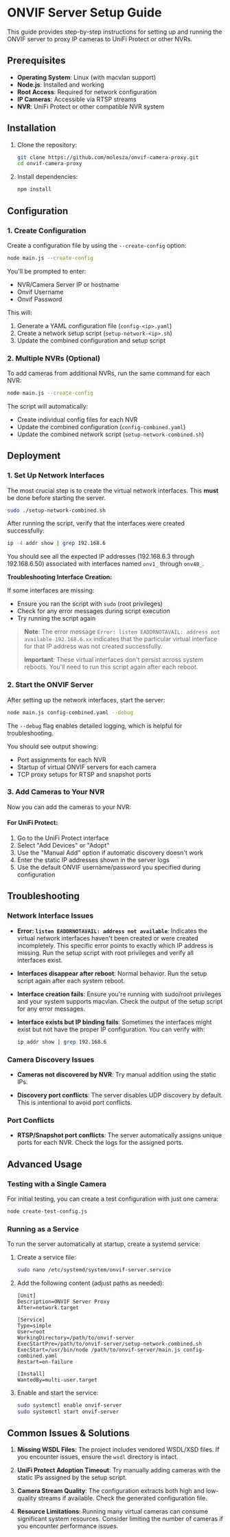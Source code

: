 # ONVIF Server Setup Guide

This guide provides step-by-step instructions for setting up and running the ONVIF server to proxy IP cameras to UniFi Protect or other NVRs.

## Prerequisites

- **Operating System**: Linux (with macvlan support)
- **Node.js**: Installed and working
- **Root Access**: Required for network configuration
- **IP Cameras**: Accessible via RTSP streams
- **NVR**: UniFi Protect or other compatible NVR system

## Installation

1. Clone the repository:
   ```bash
   git clone https://github.com/molesza/onvif-camera-proxy.git
   cd onvif-camera-proxy
   ```

2. Install dependencies:
   ```bash
   npm install
   ```

## Configuration

### 1. Create Configuration

Create a configuration file by using the `--create-config` option:

```bash
node main.js --create-config
```

You'll be prompted to enter:
- NVR/Camera Server IP or hostname
- Onvif Username
- Onvif Password

This will:
1. Generate a YAML configuration file (`config-<ip>.yaml`)
2. Create a network setup script (`setup-network-<ip>.sh`)
3. Update the combined configuration and setup script

### 2. Multiple NVRs (Optional)

To add cameras from additional NVRs, run the same command for each NVR:

```bash
node main.js --create-config
```

The script will automatically:
- Create individual config files for each NVR
- Update the combined configuration (`config-combined.yaml`)
- Update the combined network script (`setup-network-combined.sh`)

## Deployment

### 1. Set Up Network Interfaces

The most crucial step is to create the virtual network interfaces. This **must** be done before starting the server.

```bash
sudo ./setup-network-combined.sh
```

After running the script, verify that the interfaces were created successfully:

```bash
ip -4 addr show | grep 192.168.6
```

You should see all the expected IP addresses (192.168.6.3 through 192.168.6.50) associated with interfaces named `onv1_` through `onv48_`.

**Troubleshooting Interface Creation:**

If some interfaces are missing:
- Ensure you ran the script with `sudo` (root privileges)
- Check for any error messages during script execution
- Try running the script again

> **Note**: The error message `Error: listen EADDRNOTAVAIL: address not available 192.168.6.xx` indicates that the particular virtual interface for that IP address was not created successfully.
> 
> **Important**: These virtual interfaces don't persist across system reboots. You'll need to run this script again after each reboot.

### 2. Start the ONVIF Server

After setting up the network interfaces, start the server:

```bash
node main.js config-combined.yaml --debug
```

The `--debug` flag enables detailed logging, which is helpful for troubleshooting.

You should see output showing:
- Port assignments for each NVR
- Startup of virtual ONVIF servers for each camera
- TCP proxy setups for RTSP and snapshot ports

### 3. Add Cameras to Your NVR

Now you can add the cameras to your NVR:

#### For UniFi Protect:
1. Go to the UniFi Protect interface
2. Select "Add Devices" or "Adopt" 
3. Use the "Manual Add" option if automatic discovery doesn't work
4. Enter the static IP addresses shown in the server logs
5. Use the default ONVIF username/password you specified during configuration

## Troubleshooting

### Network Interface Issues

- **Error: `listen EADDRNOTAVAIL: address not available`**: Indicates the virtual network interfaces haven't been created or were created incompletely. This specific error points to exactly which IP address is missing. Run the setup script with root privileges and verify all interfaces exist.

- **Interfaces disappear after reboot**: Normal behavior. Run the setup script again after each system reboot.

- **Interface creation fails**: Ensure you're running with sudo/root privileges and your system supports macvlan. Check the output of the setup script for any error messages.

- **Interface exists but IP binding fails**: Sometimes the interfaces might exist but not have the proper IP configuration. You can verify with:
  ```bash
  ip addr show | grep 192.168.6
  ```

### Camera Discovery Issues

- **Cameras not discovered by NVR**: Try manual addition using the static IPs.

- **Discovery port conflicts**: The server disables UDP discovery by default. This is intentional to avoid port conflicts.

### Port Conflicts

- **RTSP/Snapshot port conflicts**: The server automatically assigns unique ports for each NVR. Check the logs for the assigned ports.

## Advanced Usage

### Testing with a Single Camera

For initial testing, you can create a test configuration with just one camera:

```bash
node create-test-config.js
```

### Running as a Service

To run the server automatically at startup, create a systemd service:

1. Create a service file:
   ```bash
   sudo nano /etc/systemd/system/onvif-server.service
   ```

2. Add the following content (adjust paths as needed):
   ```
   [Unit]
   Description=ONVIF Server Proxy
   After=network.target

   [Service]
   Type=simple
   User=root
   WorkingDirectory=/path/to/onvif-server
   ExecStartPre=/path/to/onvif-server/setup-network-combined.sh
   ExecStart=/usr/bin/node /path/to/onvif-server/main.js config-combined.yaml
   Restart=on-failure

   [Install]
   WantedBy=multi-user.target
   ```

3. Enable and start the service:
   ```bash
   sudo systemctl enable onvif-server
   sudo systemctl start onvif-server
   ```

## Common Issues & Solutions

1. **Missing WSDL Files**: The project includes vendored WSDL/XSD files. If you encounter issues, ensure the `wsdl` directory is intact.

2. **UniFi Protect Adoption Timeout**: Try manually adding cameras with the static IPs assigned by the setup script.

3. **Camera Stream Quality**: The configuration extracts both high and low-quality streams if available. Check the generated configuration file.

4. **Resource Limitations**: Running many virtual cameras can consume significant system resources. Consider limiting the number of cameras if you encounter performance issues.
